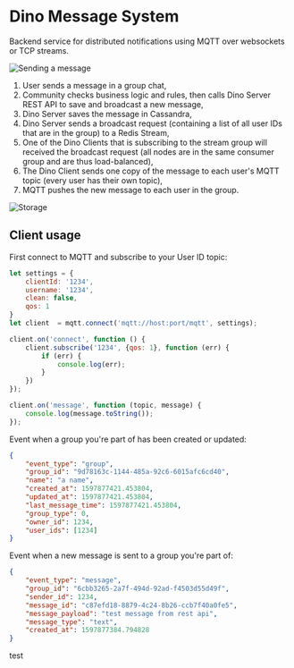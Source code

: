 # Dino Message System

Backend service for distributed notifications using MQTT over websockets or TCP streams.

![Sending a message](docs/images/send-to-group.jpg)

1. User sends a message in a group chat,
2. Community checks business logic and rules, then calls Dino Server REST API to save and broadcast a new message,
3. Dino Server saves the message in Cassandra,
4. Dino Server sends a broadcast request (containing a list of all user IDs that are in the group) to a Redis Stream,
5. One of the Dino Clients that is subscribing to the stream group will received the broadcast request (all nodes are 
in the same consumer group and are thus load-balanced),
6. The Dino Client sends one copy of the message to each user's MQTT topic (every user has their own topic),
7. MQTT pushes the new message to each user in the group.

![Storage](docs/images/storage.png)

## Client usage

First connect to MQTT and subscribe to your User ID topic:

```javascript
let settings = {
    clientId: '1234',
    username: '1234',
    clean: false,
    qos: 1
}
let client  = mqtt.connect('mqtt://host:port/mqtt', settings);

client.on('connect', function () {
    client.subscribe('1234', {qos: 1}, function (err) {
        if (err) {
            console.log(err);
        }
    })
});

client.on('message', function (topic, message) {
    console.log(message.toString());
});
```

Event when a group you're part of has been created or updated:

```json
{
    "event_type": "group",
    "group_id": "9d78163c-1144-485a-92c6-6015afc6cd40",
    "name": "a name",
    "created_at": 1597877421.453804,
    "updated_at": 1597877421.453804,
    "last_message_time": 1597877421.453804,
    "group_type": 0,
    "owner_id": 1234,
    "user_ids": [1234]
}
```

Event when a new message is sent to a group you're part of:

```json
{
    "event_type": "message",
    "group_id": "6cbb3265-2a7f-494d-92ad-f4503d55d49f",
    "sender_id": 1234,
    "message_id": "c87efd18-8879-4c24-8b26-ccb7f40a0fe5",
    "message_payload": "test message from rest api",
    "message_type": "text",
    "created_at": 1597877384.794828
}
```

test

